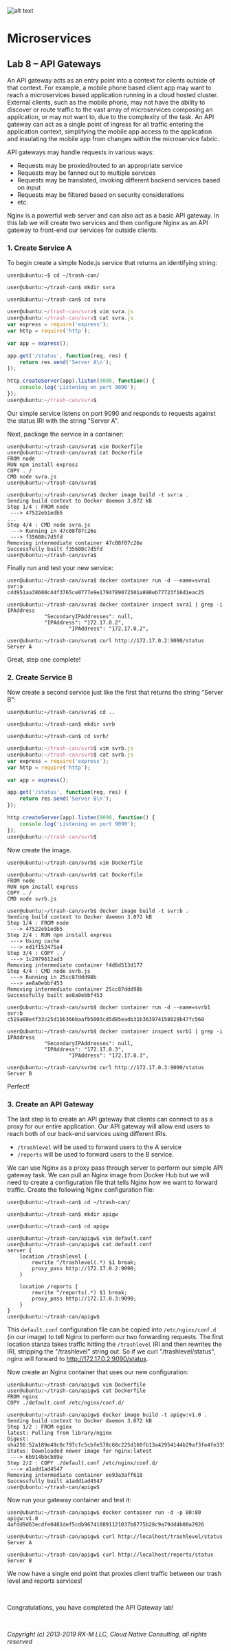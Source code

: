 ![alt text][RX-M LLC]


# Microservices


## Lab 8 – API Gateways

An API gateway acts as an entry point into a context for clients outside of that
context. For example, a mobile phone based client app may want to reach a
microservices based application running in a cloud hosted cluster. External
clients, such as the mobile phone, may not have the ability to discover or route
traffic to the vast array of microservices composing an application, or may not
want to, due to the complexity of the task. An API gateway can act as a single
point of ingress for all traffic entering the application context, simplifying
the mobile app access to the application and insulating the mobile app from
changes within the microservice fabric.

API gateways may handle requests in various ways:
- Requests may be proxied/routed to an appropriate service
- Requests may be fanned out to multiple services
- Requests may be translated, invoking different backend services based on input
- Requests may be filtered based on security considerations
- etc.

Nginx is a powerful web server and can also act as a basic API gateway. In this
lab we will create two services and then configure Nginx as an API gateway to
front-end our services for outside clients.


### 1. Create Service A

To begin create a simple Node.js service that returns an identifying string:

```
user@ubuntu:~$ cd ~/trash-can/

user@ubuntu:~/trash-can$ mkdir svra

user@ubuntu:~/trash-can$ cd svra
```

```javascript
user@ubuntu:~/trash-can/svra$ vim svra.js
user@ubuntu:~/trash-can/svra$ cat svra.js
var express = require('express');
var http = require('http');

var app = express();

app.get('/status', function(req, res) {
    return res.send('Server A\n');
});

http.createServer(app).listen(9090, function() {
    console.log('Listening on port 9090');
});
user@ubuntu:~/trash-can/svra$
```

Our simple service listens on port 9090 and responds to requests against the
status IRI with the string "Server A".

Next, package the service in a container:

```
user@ubuntu:~/trash-can/svra$ vim Dockerfile
user@ubuntu:~/trash-can/svra$ cat Dockerfile
FROM node
RUN npm install express
COPY . /
CMD node svra.js
user@ubuntu:~/trash-can/svra$
```

```
user@ubuntu:~/trash-can/svra$ docker image build -t svr:a .
Sending build context to Docker daemon 3.072 kB
Step 1/4 : FROM node
 ---> 47522eb1edb5
...
Step 4/4 : CMD node svra.js
 ---> Running in 47c08f07c26e
 ---> f35608c7d5fd
Removing intermediate container 47c08f07c26e
Successfully built f35608c7d5fd
user@ubuntu:~/trash-can/svra$
```

Finally run and test your new service:

```
user@ubuntu:~/trash-can/svra$ docker container run -d --name=svra1 svr:a
c4d951aa38680c44f3765ce0777e9e1794789072501a890eb77723f16d1eac25

user@ubuntu:~/trash-can/svra$ docker container inspect svra1 | grep -i IPAddress
            "SecondaryIPAddresses": null,
            "IPAddress": "172.17.0.2",
                    "IPAddress": "172.17.0.2",

user@ubuntu:~/trash-can/svra$ curl http://172.17.0.2:9090/status
Server A
```

Great, step one complete!


### 2. Create Service B

Now create a second service just like the first that returns the string
"Server B":

```
user@ubuntu:~/trash-can/svra$ cd ..

user@ubuntu:~/trash-can$ mkdir svrb

user@ubuntu:~/trash-can$ cd svrb/
```

```javascript
user@ubuntu:~/trash-can/svrb$ vim svrb.js
user@ubuntu:~/trash-can/svrb$ cat svrb.js
var express = require('express');
var http = require('http');

var app = express();

app.get('/status', function(req, res) {
    return res.send('Server B\n');
});

http.createServer(app).listen(9090, function() {
    console.log('Listening on port 9090');
});
user@ubuntu:~/trash-can/svrb$
```

Now create the image.

```
user@ubuntu:~/trash-can/svrb$ vim Dockerfile

user@ubuntu:~/trash-can/svrb$ cat Dockerfile
FROM node
RUN npm install express
COPY . /
CMD node svrb.js

user@ubuntu:~/trash-can/svrb$ docker image build -t svr:b .
Sending build context to Docker daemon 3.072 kB
Step 1/4 : FROM node
 ---> 47522eb1edb5
Step 2/4 : RUN npm install express
 ---> Using cache
 ---> ed1f152475a4
Step 3/4 : COPY . /
 ---> 1c2979612ad3
Removing intermediate container f4d6d513d177
Step 4/4 : CMD node svrb.js
 ---> Running in 25cc87ddd98b
 ---> ae8a0ebbf453
Removing intermediate container 25cc87ddd98b
Successfully built ae8a0ebbf453

user@ubuntu:~/trash-can/svrb$ docker container run -d --name=svrb1 svr:b
c519a08e4f33c25d1bb366baafb5003cd5d85eadb31b363974158029b47fc560

user@ubuntu:~/trash-can/svrb$ docker container inspect svrb1 | grep -i IPAddress
            "SecondaryIPAddresses": null,
            "IPAddress": "172.17.0.3",
                    "IPAddress": "172.17.0.3",

user@ubuntu:~/trash-can/svrb$ curl http://172.17.0.3:9090/status
Server B
```

Perfect!


### 3. Create an API Gateway

The last step is to create an API gateway that clients can connect to as a proxy
for our entire application. Our API gateway will allow end users to reach both
of our back-end services using different IRIs.

- `/trashlevel`  will be used to forward users to the A service
- `/reports`  will be used to forward users to the B service.

We can use Nginx as a proxy pass through server to perform our simple API
gateway task. We can pull an Nginx image from Docker Hub but we will need to
create a configuration file that tells Nginx how we want to forward traffic.
Create the following Nginx configuration file:

```
user@ubuntu:~/trash-can$ cd ~/trash-can/

user@ubuntu:~/trash-can$ mkdir apigw

user@ubuntu:~/trash-can$ cd apigw

user@ubuntu:~/trash-can/apigw$ vim default.conf
user@ubuntu:~/trash-can/apigw$ cat default.conf
server {
    location /trashlevel {
        rewrite ^/trashlevel(.*) $1 break;
        proxy_pass http://172.17.0.2:9090;
    }

    location /reports {
        rewrite ^/reports(.*) $1 break;
        proxy_pass http://172.17.0.3:9090;
    }
}
user@ubuntu:~/trash-can/apigw$
```

This `default.conf` configuration file can be copied into `/etc/nginx/conf.d`
(in our image) to tell Nginx to perform our two forwarding requests. The first
location stanza takes traffic hitting the `/trashlevel` IRI and then rewrites
the IRI, stripping the "/trashlevel" string out. So if we curl
"/trashlevel/status", nginx will forward to http://172.17.0.2:9090/status.

Now create an Nginx container that uses our new configuration:

```
user@ubuntu:~/trash-can/apigw$ vim Dockerfile
user@ubuntu:~/trash-can/apigw$ cat Dockerfile
FROM nginx
COPY ./default.conf /etc/nginx/conf.d/

user@ubuntu:~/trash-can/apigw$ docker image build -t apigw:v1.0 .
Sending build context to Docker daemon 3.072 kB
Step 1/2 : FROM nginx
latest: Pulling from library/nginx
Digest: sha256:52a189e49c0c797cfc5cbfe578c68c225d160fb13a42954144b29af3fe4fe335
Status: Downloaded newer image for nginx:latest
 ---> 6b914bbcb89e
Step 2/2 : COPY ./default.conf /etc/nginx/conf.d/
 ---> a1add1ad4547
Removing intermediate container ee93a3aff618
Successfully built a1add1ad4547
user@ubuntu:~/trash-can/apigw$
```

Now run your gateway container and test it:

```
user@ubuntu:~/trash-can/apigw$ docker container run -d -p 80:80 apigw:v1.0
4afdd9d63ecdfe0481def5cdb967410891121037b8775b28c9a79dd4b00a2926

user@ubuntu:~/trash-can/apigw$ curl http://localhost/trashlevel/status
Server A

user@ubuntu:~/trash-can/apigw$ curl http://localhost/reports/status
Server B
```

We now have a single end point that proxies client traffic between our
trash level and reports services!

<br>

Congratulations, you have completed the API Gateway lab!

<br>

_Copyright (c) 2013-2019 RX-M LLC, Cloud Native Consulting, all rights reserved_

[RX-M LLC]: http://rx-m.io/rxm-cnc.svg "RX-M LLC"
